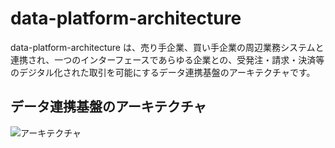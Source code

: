 # data-platform-architecture
data-platform-architecture は、売り手企業、買い手企業の周辺業務システムと連携され、一つのインターフェースであらゆる企業との、受発注・請求・決済等のデジタル化された取引を可能にするデータ連携基盤のアーキテクチャです。

## データ連携基盤のアーキテクチャ

![アーキテクチャ](documents/architecture_v1.14.png)   

